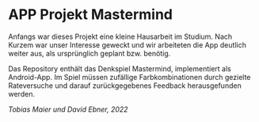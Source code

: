 # APP Projekt Mastermind

Anfangs war dieses Projekt eine kleine Hausarbeit im Studium. Nach Kurzem war unser Interesse geweckt und wir arbeiteten die App deutlich weiter aus, als ursprünglich geplant bzw. benötig.

Das Repository enthält das Denkspiel Mastermind, implementiert als Android-App. Im Spiel müssen zufällige Farbkombinationen durch gezielte Rateversuche und darauf zurückgegebenes Feedback herausgefunden werden.


_Tobias Maier und David Ebner, 2022_
